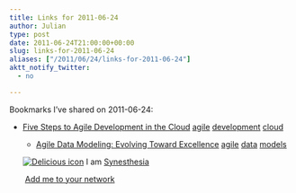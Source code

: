 ```yaml
---
title: Links for 2011-06-24
author: Julian
type: post
date: 2011-06-24T21:00:00+00:00
slug: links-for-2011-06-24 
aliases: ["/2011/06/24/links-for-2011-06-24"]
aktt_notify_twitter:
  - no

---
```

Bookmarks I&#8217;ve shared on 2011-06-24:

  * [Five Steps to Agile Development in the Cloud][1] 
    [agile][2] [development][3] [cloud][4] </li> 
    
      * [Agile Data Modeling: Evolving Toward Excellence][5] 
        [agile][2] [data][6] [models][7] </li> </ul> 
        
        <p class="deliciouslink">
          <a href="https://del.icio.us/synesthesia" title="See all my bookmarks on del.icio.us"><img src="https://www.synesthesia.co.uk/images/deliciousicon.jpg" alt="Delicious icon" /></a>&nbsp;I am <a href="https://del.icio.us/synesthesia" title="See all my bookmarks on del.icio.us">Synesthesia</a>
        </p>
        
        <p class="deliciouslink">
          <a href="https://del.icio.us/network?add=synesthesia" title="Add me to your del.icio.us network"><img src="https://www.synesthesia.co.uk/images/add.gif" alt="" /></a>&nbsp;<a href="https://del.icio.us/network?add=synesthesia" title="Add me to your del.icio.us network">Add me to your network</a>
        </p>

 [1]: https://www.devx.com/enterprise/Article/47031?trk=DXRSS_
 [2]: https://www.delicious.com/synesthesia/agile
 [3]: https://www.delicious.com/synesthesia/development
 [4]: https://www.delicious.com/synesthesia/cloud
 [5]: https://tdwi.org/articles/2011/06/22/agile-data-modeling.aspx
 [6]: https://www.delicious.com/synesthesia/data
 [7]: https://www.delicious.com/synesthesia/models